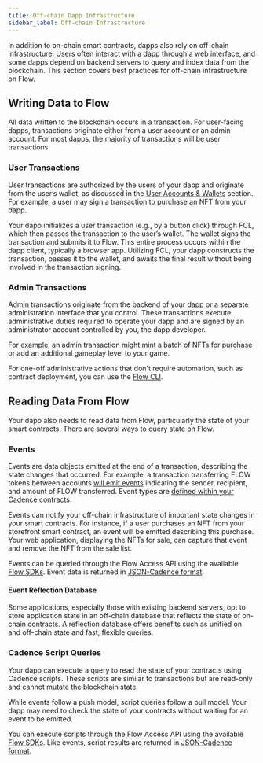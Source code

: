 ```yaml
---
title: Off-chain Dapp Infrastructure
sidebar_label: Off-chain Infrastructure
---
```


In addition to on-chain smart contracts, dapps also rely on off-chain infrastructure. Users often interact with a dapp through a web interface, and some dapps depend on backend servers to query and index data from the blockchain. This section covers best practices for off-chain infrastructure on Flow.

## Writing Data to Flow

All data written to the blockchain occurs in a transaction. For user-facing dapps, transactions originate either from a user account or an admin account. For most dapps, the majority of transactions will be user transactions.

### User Transactions

User transactions are authorized by the users of your dapp and originate from the user’s wallet, as discussed in the [User Accounts & Wallets](./user-accounts-and-wallets.md) section. For example, a user may sign a transaction to purchase an NFT from your dapp.

Your dapp initializes a user transaction (e.g., by a button click) through FCL, which then passes the transaction to the user’s wallet. The wallet signs the transaction and submits it to Flow. This entire process occurs within the dapp client, typically a browser app. Utilizing FCL, your dapp constructs the transaction, passes it to the wallet, and awaits the final result without being involved in the transaction signing.

### Admin Transactions

Admin transactions originate from the backend of your dapp or a separate administration interface that you control. These transactions execute administrative duties required to operate your dapp and are signed by an administrator account controlled by you, the dapp developer.

For example, an admin transaction might mint a batch of NFTs for purchase or add an additional gameplay level to your game.

For one-off administrative actions that don't require automation, such as contract deployment, you can use the [Flow CLI](../tools/flow-cli/).

## Reading Data From Flow

Your dapp also needs to read data from Flow, particularly the state of your smart contracts. There are several ways to query state on Flow.

### Events

Events are data objects emitted at the end of a transaction, describing the state changes that occurred. For example, a transaction transferring FLOW tokens between accounts [will emit events](https://flowdiver.io/transaction/2f50695c3c506b8214d18f49220c986d24d19d8762a2805b3609aee3d529de88) indicating the sender, recipient, and amount of FLOW transferred. Event types are [defined within your Cadence contracts](https://github.com/onflow/flow-core-contracts/blob/master/contracts/FlowToken.cdc#L8-L27).

Events can notify your off-chain infrastructure of important state changes in your smart contracts. For instance, if a user purchases an NFT from your storefront smart contract, an event will be emitted describing this purchase. Your web application, displaying the NFTs for sale, can capture that event and remove the NFT from the sale list.

Events can be queried through the Flow Access API using the available [Flow SDKs](../tools/clients/index.md). Event data is returned in [JSON-Cadence format](https://cadencelang.dev/docs/1.0/json-cadence-spec).

#### Event Reflection Database

Some applications, especially those with existing backend servers, opt to store application state in an off-chain database that reflects the state of on-chain contracts. A reflection database offers benefits such as unified on and off-chain state and fast, flexible queries.

### Cadence Script Queries

Your dapp can execute a query to read the state of your contracts using Cadence scripts. These scripts are similar to transactions but are read-only and cannot mutate the blockchain state.

While events follow a push model, script queries follow a pull model. Your dapp may need to check the state of your contracts without waiting for an event to be emitted.

You can execute scripts through the Flow Access API using the available [Flow SDKs](../tools/clients/index.md). Like events, script results are returned in [JSON-Cadence format](https://cadencelang.dev/docs/1.0/json-cadence-spec).
